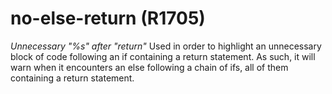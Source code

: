 # no-else-return (R1705)
*Unnecessary \"%s\" after \"return\"* Used in order to highlight an
unnecessary block of code following an if containing a return statement.
As such, it will warn when it encounters an else following a chain of
ifs, all of them containing a return statement.
